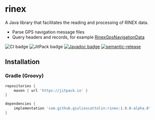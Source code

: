 # rinex
A Java library that facilitates the reading and processing of RINEX data.
* Parse GPS navigation message files
* Query headers and records, for example [RinexGpsNavigationData](src/main/java/com/github/giulioscattolin/rinex/RinexGpsNavigationData.java)

![CI badge](https://github.com/giulioscattolin/rinex/actions/workflows/gradle.yml/badge.svg)
![JitPack badge](https://jitpack.io/v/giulioscattolin/rinex.svg)
[![Javadoc badge](https://img.shields.io/badge/Javadoc-1.0.0--alpha.0-brightgreen)](https://javadoc.jitpack.io/com/github/giulioscattolin/rinex/1.0.0-alpha.0/javadoc/)
[![semantic-release](https://img.shields.io/badge/%20%20%F0%9F%93%A6%F0%9F%9A%80-semantic--release-e10079.svg)](https://github.com/semantic-release/semantic-release)

## Installation

### Gradle (Groovy)
```groovy
repositories {
    maven { url 'https://jitpack.io' }
}

dependencies {
    implementation 'com.github.giulioscattolin:rinex:1.0.0-alpha.0'
}
```